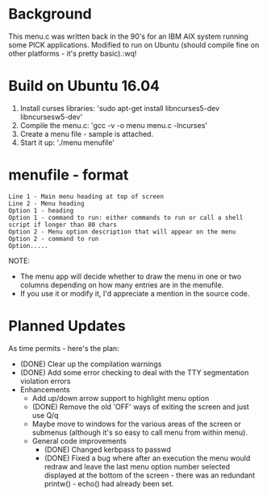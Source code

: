 Background
==========
This menu.c was written back in the 90's for an IBM AIX system running some PICK applications.
Modified to run on Ubuntu (should compile fine on other platforms - it's pretty basic).:wq!

Build on Ubuntu 16.04
=====================
1. Install curses libraries: 'sudo apt-get install libncurses5-dev libncursesw5-dev'
2. Compile the menu.c: 'gcc -v -o menu menu.c -lncurses'
3. Create a menu file - sample is attached.
4. Start it up: './menu menufile'

menufile - format
=================
```
Line 1 - Main menu heading at top of screen
Line 2 - Menu heading
Option 1 - heading
Option 1 - command to run: either commands to run or call a shell script if longer than 80 chars
Option 2 - Menu option description that will appear on the menu
Option 2 - command to run
Option.....
```

NOTE:
 - The menu app will decide whether to draw the menu in one or two columns depending on how many entries are in the menufile.
 - If you use it or modify it, I'd appreciate a mention in the source code.

Planned Updates
===============
As time permits - here's the plan:
 - (DONE) Clear up the compilation warnings
 - (DONE) Add some error checking to deal with the TTY segmentation violation errors
 - Enhancements
   - Add up/down arrow support to highlight menu option
   - (DONE) Remove the old 'OFF' ways of exiting the screen and just use Q/q
   - Maybe move to windows for the various areas of the screen or submenus (although it's so easy to call menu from within menu).
   - General code improvements
     - (DONE) Changed kerbpass to passwd
     - (DONE) Fixed a bug where after an execution the menu would redraw and leave the last menu option number selected displayed at the bottom of the screen - there was an redundant printw() - echo() had already been set.

